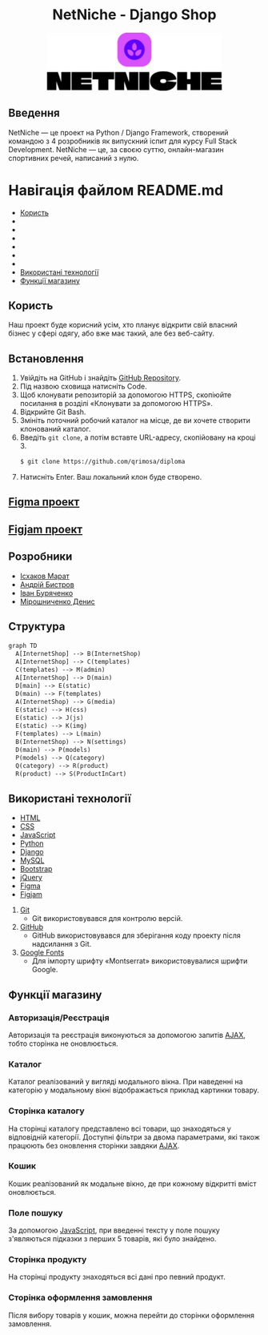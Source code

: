 <h1 align="center">NetNiche - Django Shop</h1>
<p align="center">
  <img width="350" height="auto" src="./doc/logo.png">
</p>

## Введення

NetNiche — це проект на Python / Django Framework, створений командою з 4 розробників як випускний іспит для курсу Full Stack Development. NetNiche — це, за своєю суттю, онлайн-магазин спортивних речей, написаний з нулю.

# Навігація файлом README.md
- [Користь](#користь)
- []()
- []()
- []()
- []()
- []()
- []()
- [Використані технології](#використані-технології)
- [Функції магазину](#функції-магазину)

## Користь 

Наш проект буде корисний усім, хто планує відкрити свій власний бізнес у сфері одягу, або вже має такий, але без веб-сайту.

## Встановлення

1. Увійдіть на GitHub і знайдіть [GitHub Repository](https://github.com/qrimosa/diploma).
2. Під назвою сховища натисніть Code.
3. Щоб клонувати репозиторій за допомогою HTTPS, скопіюйте посилання в розділі «Клонувати за допомогою HTTPS».
4. Відкрийте Git Bash.
5. Змініть поточний робочий каталог на місце, де ви хочете створити клонований каталог.
6. Введіть `git clone`, а потім вставте URL-адресу, скопійовану на кроці 3.
    ```bash
    $ git clone https://github.com/qrimosa/diploma
    ```
7. Натисніть Enter. Ваш локальний клон буде створено.

## [Figma проект](https://www.figma.com/design/pvuPKtedz2IY0fawcZu3TG/InternetShop?node-id=0-1&t=vHebT1JBqN5veFWA-0)

## [Figjam проект](https://www.figma.com/board/TUPHhipvNfogpLZzD8m5E9/Untitled?node-id=0-1&t=L28bkHfqPddl2QUa-0)

## Розробники
+ [Ісхаков Марат](https://github.com/qrimosa)
+ [Андрій Бистров](https://github.com/AndriiBystrov)
+ [Іван Буряченко](https://github.com/ivanburyachenko)
+ [Мірошниченко Денис](https://github.com/Denisus-png)

## Структура
```mermaid
graph TD
  A[InternetShop] --> B(InternetShop)
  A[InternetShop] --> C(templates)
  C(templates) --> M(admin)
  A[InternetShop] --> D(main)
  D[main] --> E(static)
  D(main) --> F(templates)
  A(InternetShop) --> G(media)
  E(static) --> H(css)
  E(static) --> J(js)
  E(static) --> K(img)
  F(templates) --> L(main)
  B(InternetShop) --> N(settings)
  D(main) --> P(models)
  P(models) --> Q(category)
  Q(category) --> R(product)
  R(product) --> S(ProductInCart)
  ```

## Використані технології

+ [HTML](https://en.wikipedia.org/wiki/HTML)
+ [CSS](https://en.wikipedia.org/wiki/CSS)
+ [JavaScript](https://en.wikipedia.org/wiki/JavaScript)
+ [Python](https://en.wikipedia.org/wiki/Python_(programming_language))
+ [Django](https://www.djangoproject.com/)
+ [MySQL](https://www.mysql.com/)
+ [Bootstrap](https://getbootstrap.com/)
+ [jQuery](https://jquery.com/)
+ [Figma](https://figma.com)
+ [Figjam](https://www.figma.com/figjam/)

1. [Git](https://git-scm.com/)
    - Git використовувався для контролю версій.
2. [GitHub](https://github.com/)
    - GitHub використовувався для зберігання коду проекту після надсилання з Git.
3. [Google Fonts](https://fonts.google.com/)
    - Для імпорту шрифту «Montserrat» використовувалися шрифти Google.

## Функції магазину

### Авторизація/Реєстрація
Авторизація та реєстрація виконуються за допомогою запитів [AJAX](https://en.wikipedia.org/wiki/Ajax_(programming)), тобто сторінка не оновлюється.

### Каталог
Каталог реалізований у вигляді модального вікна. При наведенні на категорію у модальному вікні відображається приклад картинки товару.

### Сторінка каталогу
На сторінці каталогу представлено всі товари, що знаходяться у відповідній категорії. Доступні фільтри за двома параметрами, які також працюють без оновлення сторінки завдяки [AJAX](https://en.wikipedia.org/wiki/Ajax_(programming)).

### Кошик
Кошик реалізований як модальне вікно, де при кожному відкритті вміст оновлюється.

### Поле пошуку
За допомогою [JavaScript](https://en.wikipedia.org/wiki/JavaScript), при введенні тексту у поле пошуку з'являються підказки з перших 5 товарів, які було знайдено.

### Сторінка продукту
На сторінці продукту знаходяться всі дані про певний продукт.

### Сторінка оформлення замовлення
Після вибору товарів у кошик, можна перейти до сторінки оформлення замовлення.



